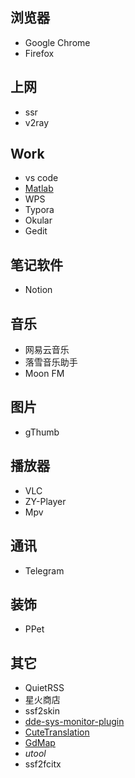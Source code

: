 ## 浏览器

- Google Chrome
- Firefox

## 上网

- ssr
- v2ray

## Work

- vs code
- [Matlab](/软件/matlab.md)
- WPS
- Typora
- Okular
- Gedit

## 笔记软件

- Notion

## 音乐

- 网易云音乐
- 落雪音乐助手
- Moon FM

## 图片

* gThumb

## 播放器

- VLC
- ZY-Player
- Mpv

## 通讯

- Telegram

## 装饰

- PPet

## 其它

- QuietRSS
- 星火商店
- ssf2skin
- [dde-sys-monitor-plugin](https://github.com/q77190858/dde-sys-monitor-plugin)
- [CuteTranslation](https://github.com/jiangzc/CuteTranslation)
- [GdMap](http://gdmap.sourceforge.net/)
- *utool*
- ssf2fcitx